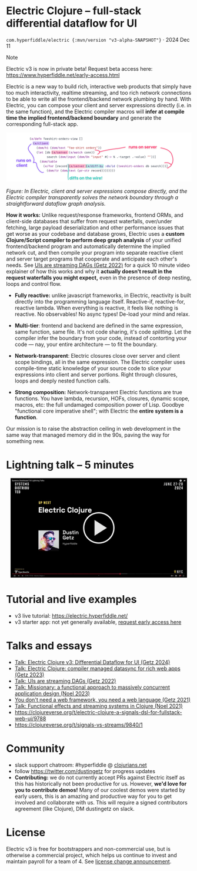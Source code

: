 # Electric Clojure – full-stack differential dataflow for UI

`com.hyperfiddle/electric {:mvn/version "v3-alpha-SNAPSHOT"}` · 2024 Dec 11

> [!NOTE]
> Electric v3 is now in private beta! Request beta access here: https://www.hyperfiddle.net/early-access.html


Electric is a new way to build rich, interactive web products that simply have too much interactivity, realtime streaming, and too rich network connections to be able to write all the frontend/backend network plumbing by hand. With Electric, you can compose your client and server expressions directly (i.e. in the same function), and the Electric compiler macros will **infer at compile time the implied frontend/backend boundary** and generate the corresponding full-stack app.

![](docs/electric3-explainer.png)

*Figure: In Electric, client and server expressions compose directly, and the Electric compiler transparently solves the network boundary through a straightforward dataflow graph analysis.*

**How it works:** Unlike request/response frameworks, frontend ORMs, and client-side databases that suffer from request waterfalls, over/under fetching, large payload deserialization and other performance issues that get worse as your codebase and database grows, Electric uses a **custom Clojure/Script compiler to perform deep graph analysis** of your unified frontend/backend program and automatically determine the implied network cut, and then compile your program into separate reactive client and server target programs that cooperate and anticipate each other's needs. See [UIs are streaming DAGs (Getz 2022)](https://hyperfiddle.notion.site/UIs-are-streaming-DAGs-e181461681a8452bb9c7a9f10f507991) for a quick 10 minute video explainer of how this works and why it **actually doesn't result in the request waterfalls you might expect,** even in the presence of deep nesting, loops and control flow.

- **Fully reactive:** unlike javascript frameworks, in Electric, reactivity is built directly into the programming language itself. Reactive-if, reactive-for, reactive lambda. When everything is reactive, it feels like nothing is reactive. No observables! No async types! De-load your mind and relax.


- **Multi-tier**: frontend and backend are defined in the same expression, same function, same file. It's not code sharing, it's code *splitting*. Let the compiler infer the boundary from your code, instead of contorting your code — nay, your entire architecture — to fit the boundary.


- **Network-transparent**: Electric closures close over server and client scope bindings, all in the same expression. The Electric compiler uses compile-time static knowledge of your source code to slice your expressions into client and server portions. Right through closures, loops and deeply nested function calls.


- **Strong composition:** Network-transparent Electric functions are true functions. You have lambda, recursion, HOFs, closures, dynamic scope, macros, etc: the full undamaged composition power of Lisp. Goodbye "functional core imperative shell"; with Electric the **entire system is a function**.

Our mission is to raise the abstraction ceiling in web development in the same way that managed memory did in the 90s, paving the way for something new.


# Lightning talk – 5 minutes

<div align="center">
  <a href="https://share.descript.com/view/nJkFVXo15lM" target="_blank">
    <img alt="lightning talk video" src="./docs/lightning_talk_cover.png" width="480"/>
  </a>
</div>

# Tutorial and live examples

- v3 live tutorial: https://electric.hyperfiddle.net/
- v3 starter app: not yet generally available, [request early access here](https://www.hyperfiddle.net/early-access.html)

# Talks and essays
- [Talk: Electric Clojure v3: Differential Dataflow for UI (Getz 2024)](https://hyperfiddle-docs.notion.site/Talk-Electric-Clojure-v3-Differential-Dataflow-for-UI-Getz-2024-2e611cebd73f45dc8cc97c499b3aa8b8)
- [Talk: Electric Clojure: compiler managed datasync for rich web apps (Getz 2023)](https://hyperfiddle-docs.notion.site/Talk-Electric-Clojure-compiler-managed-datasync-for-rich-web-apps-Getz-2023-e089a8c0caeb456daaf2f9675e3ac4e7)
- [Talk: UIs are streaming DAGs (Getz 2022)](https://hyperfiddle.notion.site/UIs-are-streaming-DAGs-e181461681a8452bb9c7a9f10f507991)
- [Talk: Missionary: a functional approach to massively concurrent application design (Noel 2023)](https://hyperfiddle-docs.notion.site/Talk-Missionary-a-functional-approach-to-massively-concurrent-application-design-Noel-2023-a74748f610c044328d19d038a6daffa1)
- [You don't need a web framework, you need a web language (Getz 2021)](https://hyperfiddle.notion.site/Reactive-Clojure-You-don-t-need-a-web-framework-you-need-a-web-language-44b5bfa526be4af282863f34fa1cfffc)
- [Talk: Functional effects and streaming systems in Clojure (Noel 2021)](https://hyperfiddle-docs.notion.site/Talk-Functional-effects-and-streaming-systems-in-Clojure-Noel-2021-f3f907e5e9b04d08a3be33d53a3cd18e)
- https://clojureverse.org/t/electric-clojure-a-signals-dsl-for-fullstack-web-ui/9788
- https://clojureverse.org/t/signals-vs-streams/9840/1

# Community

* slack support chatroom: #hyperfiddle @ [clojurians.net](https://clojurians.net/)
* follow https://twitter.com/dustingetz for progress updates
* **Contributing:** we do not currently accept PRs against Electric itself as this has historically not been productive for us. However, **we'd love for you to contribute demos!** Many of our coolest demos were started by early users, this is an amazing and productive way for you to get involved and collaborate with us. This will require a signed contributors agreement (like Clojure), DM dustingetz on slack.

# License

Electric v3 is free for bootstrappers and non-commercial use, but is otherwise a commercial project, which helps us continue to invest and maintain payroll for a team of 4. See [license change announcement](https://tana.pub/lQwRvGRaQ7hM/electric-v3-license-change).
